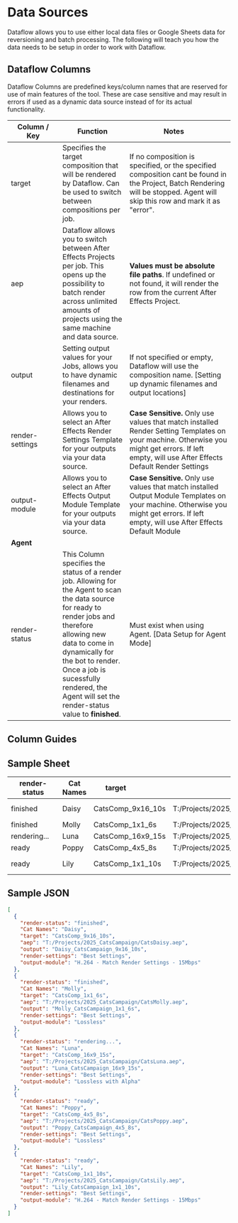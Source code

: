 # Data Sources
Dataflow allows you to use either local data files or Google Sheets data for reversioning and batch processing. The following will teach you how the data needs to be setup in order to work with Dataflow.

## Dataflow Columns
Dataflow Columns are predefined keys/column names that are reserved for use of main features of the tool. These are case sensitive and may result in errors if used as a dynamic data source instead of for its actual functionality.


| <div style="width:100px">Column / Key</div> | Function| <div style="width:200px">Notes</div> |
|----------|----------|----------|
|target| Specifies the target composition that will be rendered by Dataflow. Can be used to switch between compositions per job. | If no composition is specified, or the specified composition cant be found in the Project, Batch Rendering will be stopped. Agent will skip this row and mark it as "error". |
|aep| Dataflow allows you to switch between After Effects Projects per job. This opens up the possibility to batch render across unlimited amounts of projects using the same machine and data source.| **Values must be absolute file paths**. If undefined or not found, it will render the row from the current After Effects Project. |
|output| Setting output values for your Jobs, allows you to have dynamic filenames and destinations for your renders. | If not specified or empty, Dataflow will use the composition name. [Setting up dynamic filenames and output locations] |
|render-settings| Allows you to select an After Effects Render Settings Template for your outputs via your data source.| **Case Sensitive.** Only use values that match installed Render Setting Templates on your machine. Otherwise you might get errors. If left empty, will use After Effects Default Render Settings |
|output-module| Allows you to select an After Effects Output Module Template for your outputs via your data source.| **Case Sensitive.** Only use values that match installed Output Module Templates on your machine. Otherwise you might get errors. If left empty, will use After Effects Default Module |
|**Agent**|||
|render-status| This Column specifies the status of a render job. Allowing for the Agent to scan the data source for ready to render jobs and therefore allowing new data to come in dynamically for the bot to render. Once a job is sucessfully rendered, the Agent will set the render-status value to  **finished**. | Must exist when using Agent. [Data Setup for Agent Mode]

## Column Guides


## Sample Sheet
|<div style="width:100px">render-status</div> | Cat Names |<div style="width:100px">target</div>|aep|output|<div style="width:150px">render-settings</div>|<div style="width:300px">output-module</div>|
|-|-|-|-|-|-|-|
|finished|Daisy|CatsComp_9x16_10s|T:/Projects/2025_CatsCampaign/CatsDaisy.aep|Daisy_CatsCampaign_9x16_10s|Best Settings|H.264 - Match Render Settings - 15Mbps
|finished|Molly|CatsComp_1x1_6s|T:/Projects/2025_CatsCampaign/CatsMolly.aep|Molly_CatsCampaign_1x1_6s|Best Settings|Lossless
|rendering...|Luna|CatsComp_16x9_15s|T:/Projects/2025_CatsCampaign/CatsLuna.aep|Luna_CatsCampaign_16x9_15s|Best Settings|Lossless with Alpha
|ready|Poppy|CatsComp_4x5_8s|T:/Projects/2025_CatsCampaign/CatsPoppy.aep|Poppy_CatsCampaign_4x5_8s|Best Settings|Lossless
|ready|Lily|CatsComp_1x1_10s|T:/Projects/2025_CatsCampaign/CatsLily.aep|Lily_CatsCampaign_1x1_10s|Best Settings|H.264 - Match Render Settings - 15Mbps

## Sample JSON
```json title="DataflowSource.json"
[
  {
    "render-status": "finished",
    "Cat Names": "Daisy",
    "target": "CatsComp_9x16_10s",
    "aep": "T:/Projects/2025_CatsCampaign/CatsDaisy.aep",
    "output": "Daisy_CatsCampaign_9x16_10s",
    "render-settings": "Best Settings",
    "output-module": "H.264 - Match Render Settings - 15Mbps"
  },
  {
    "render-status": "finished",
    "Cat Names": "Molly",
    "target": "CatsComp_1x1_6s",
    "aep": "T:/Projects/2025_CatsCampaign/CatsMolly.aep",
    "output": "Molly_CatsCampaign_1x1_6s",
    "render-settings": "Best Settings",
    "output-module": "Lossless"
  },
  {
    "render-status": "rendering...",
    "Cat Names": "Luna",
    "target": "CatsComp_16x9_15s",
    "aep": "T:/Projects/2025_CatsCampaign/CatsLuna.aep",
    "output": "Luna_CatsCampaign_16x9_15s",
    "render-settings": "Best Settings",
    "output-module": "Lossless with Alpha"
  },
  {
    "render-status": "ready",
    "Cat Names": "Poppy",
    "target": "CatsComp_4x5_8s",
    "aep": "T:/Projects/2025_CatsCampaign/CatsPoppy.aep",
    "output": "Poppy_CatsCampaign_4x5_8s",
    "render-settings": "Best Settings",
    "output-module": "Lossless"
  },
  {
    "render-status": "ready",
    "Cat Names": "Lily",
    "target": "CatsComp_1x1_10s",
    "aep": "T:/Projects/2025_CatsCampaign/CatsLily.aep",
    "output": "Lily_CatsCampaign_1x1_10s",
    "render-settings": "Best Settings",
    "output-module": "H.264 - Match Render Settings - 15Mbps"
  }
]
```